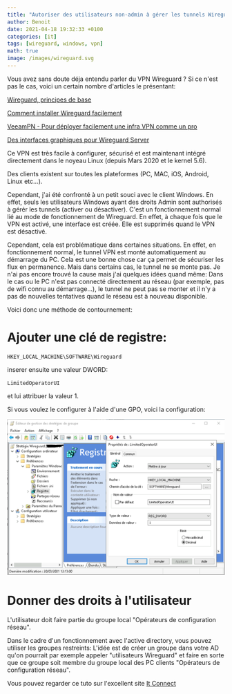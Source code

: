 ```yaml
---
title: "Autoriser des utilisateurs non-admin à gérer les tunnels Wireguard"
author: Benoit
date: 2021-04-18 19:32:33 +0100
categories: [it]
tags: [wireguard, windows, vpn]
math: true
image: /images/wireguard.svg
---
```


Vous avez sans doute déja entendu parler du VPN Wireguard ? Si ce n'est pas le cas, voici un certain nombre d'articles le présentant:

[Wireguard, principes de base]

[Comment installer Wireguard facilement]

[VeeamPN - Pour déployer facilement une infra VPN comme un pro]

[Des interfaces graphiques pour Wireguard Server]

Ce VPN est très facile à configurer, sécurisé et est maintenant intégré directement dans le noyeau Linux (depuis Mars 2020 et le kernel 5.6).

Des clients existent sur toutes les plateformes (PC, MAC, iOS, Android, Linux etc...).

Cependant, j'ai été confronté à un petit souci avec le client Windows. En effet, seuls les utilisateurs Windows ayant des droits Admin sont authorisés à gérér les tunnels (activer ou désactiver). C'est un fonctionnement normal lié au mode de fonctionnement de Wireguard. En effet, à chaque fois que le VPN est activé, une interface est créée. Elle est supprimés quand le VPN est désactivé.

Cependant, cela est problématique dans certaines situations. En effet, en fonctionnement normal, le tunnel VPN est monté automatiquement au démarrage du PC. Cela est une bonne chose car ça permet de sécuriser les flux en permanence. Mais dans certains cas, le tunnel ne se monte pas. Je n'ai pas encore trouvé la cause mais j'ai quelques idées quand même: Dans le cas ou le PC n'est pas connecté directement au réseau (par exemple, pas de wifi connu au démarrage...), le tunnel ne peut pas se monter et il n'y a pas de nouvelles tentatives quand le réseau est à nouveau disponible.

Voici donc une méthode de contournement:

# Ajouter une clé de registre:

```
HKEY_LOCAL_MACHINE\SOFTWARE\Wireguard
```

inserer ensuite une valeur DWORD:
```
LimitedOperatorUI
```
et lui attribuer la valeur 1.

Si vous voulez le configurer à l'aide d'une GPO, voici la configuration:

![GPO clé de registre wireguard](/images/gpo1-Wireguard.png)

# Donner des droits à l'utilisateur

L'utilisateur doit faire partie du groupe local "Opérateurs de configuration réseau".

Dans le cadre d'un fonctionnement avec l'active directory, vous pouvez utiliser les groupes restreints: L'idée est de créer un groupe dans votre AD qu'on pourrait par exemple appeler "utilisateurs Wireguard" et faire en sorte que ce groupe soit membre du groupe local des PC clients "Opérateurs de configuration réseau".

Vous pouvez regarder ce tuto sur l'excellent site [It Connect] 




[Wireguard, principes de base]: https://www.ionos.fr/digitalguide/serveur/outils/wireguard-vpn-principes-de-base/
[Comment installer Wireguard facilement]: https://korben.info/comment-installer-le-vpn-wireguard-facilement.html
[VeeamPN - Pour déployer facilement une infra VPN comme un pro]: https://korben.info/veeampn-pour-deployer-facilement-une-infra-vpn-comme-un-pro.html
[Des interfaces graphiques pour Wireguard Server]: https://korben.info/subspace-une-gui-pour-wireguard-server.html
[It Connect]: https://www.it-connect.fr/gpo-definir-un-utilisateur-administrateur-local-de-tous-les-pcs/